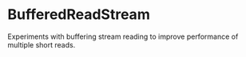 # BufferedReadStream
Experiments with buffering stream reading to improve performance of multiple short reads.
